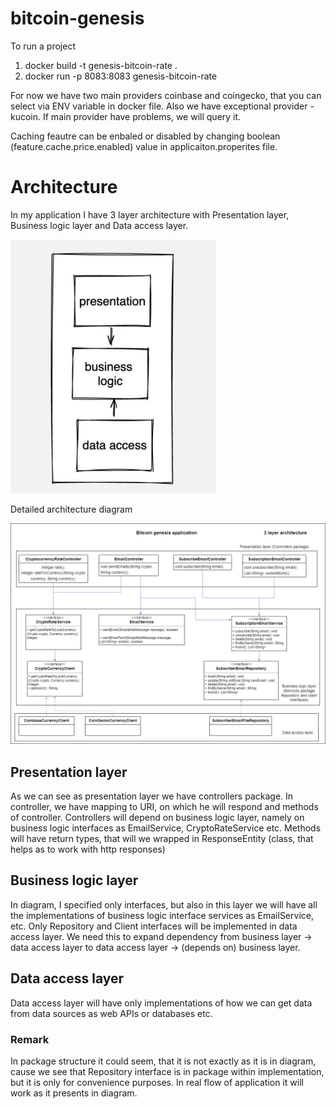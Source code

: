 # bitcoin-genesis

To run a project 
1. docker build -t genesis-bitcoin-rate . 
2. docker run -p 8083:8083 genesis-bitcoin-rate 

For now we have two main providers coinbase and coingecko, that you can select via ENV variable in docker file.
Also we have exceptional provider - kucoin. If main provider have problems, we will query it.

Caching feautre can be enbaled or disabled by changing boolean (feature.cache.price.enabled) value in applicaiton.properites file.

# Architecture
In my application I have 3 layer architecture with Presentation layer, Business logic layer and Data access layer.

![alt three layer architecture](3_layer_architecture.png)

Detailed architecture diagram 

![alt architecture](architecture.png)

## Presentation layer
As we can see as presentation layer we have controllers package. In controller, we have mapping to URI, 
on which he will respond and methods of controller. Controllers will depend on business logic layer, 
namely on business logic interfaces as EmailService, CryptoRateService etc. Methods will have return types,
that will we wrapped in ResponseEntity (class, that helps as to work with http responses)

## Business logic layer
In diagram, I specified only interfaces, but also in this layer we will have all 
the implementations of business logic interface services as EmailService, etc. Only Repository and Client 
interfaces will be implemented in data access layer. We need this to expand dependency from business layer -> 
data access layer to data access layer -> (depends on) business layer. 

## Data access layer
Data access layer will have only implementations of how we can get data from data sources as web APIs or 
databases etc.

### Remark
In package structure it could seem, that it is not exactly as it is in diagram, cause 
we see that Repository interface is in package within implementation, but it is only for convenience purposes.
In real flow of application it will work as it presents in diagram.